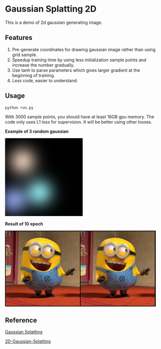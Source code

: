 # Gaussian Splatting 2D
This is a demo of 2d gaussian generating image.
## Features
1. Pre-generate coordinates for drawing gaussian image rather than using grid sample.
2. Speedup training time by using less initialization sample points and increase the number gradually.
3. Use tanh to parse parameters which gives larger gradient at the beginning of training.
4. Less code, easier to understand.
## Usage

```cmd
python run.py
```

With 3000 sample points, you should have at least 16GB gpu memory.
The code only uses L1 loss for supervision. It will be better using other losses.

**Example of 3 random gaussian**

![Example](example.png)

**Result of 10 epoch**

![Result](result.png)

## Reference
[Gaussian Splatting](https://github.com/graphdeco-inria/gaussian-splatting)

[2D-Gaussian-Splatting](https://github.com/OutofAi/2D-Gaussian-Splatting)
